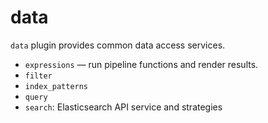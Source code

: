 # data

`data` plugin provides common data access services.

- `expressions` &mdash; run pipeline functions and render results.
- `filter`
- `index_patterns`
- `query`
- `search`: Elasticsearch API service and strategies